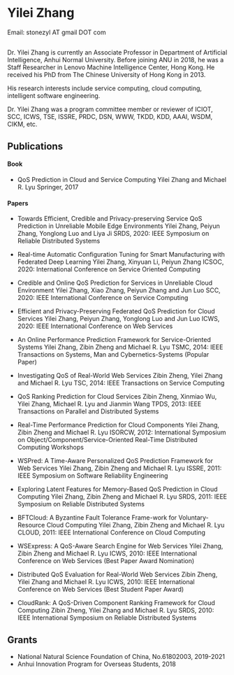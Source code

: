 # Yilei Zhang
Email: stonezyl AT gmail DOT com


## 

Dr. Yilei Zhang is currently an Associate Professor in Department of Artificial Intelligence, Anhui Normal University. Before joining ANU in 2018, he was a Staff Researcher in Lenovo Machine Intelligence Center, Hong Kong. He received his PhD from The Chinese University of Hong Kong in 2013.

His research interests include service computing, cloud computing, intelligent software engineering.

Dr. Yilei Zhang was a program committee member or reviewer of ICIOT, SCC, ICWS, TSE, ISSRE, PRDC, DSN, WWW, TKDD, KDD, AAAI, WSDM, CIKM, etc.

## Publications
#### Book
* QoS Prediction in Cloud and Service Computing
Yilei Zhang and Michael R. Lyu
Springer, 2017

#### Papers
* Towards Efficient, Credible and Privacy-preserving Service QoS Prediction in Unreliable Mobile Edge Environments
Yilei Zhang, Peiyun Zhang, Yonglong Luo and Liya Ji
SRDS, 2020: IEEE Symposium on Reliable Distributed Systems

* Real-time Automatic Configuration Tuning for Smart Manufacturing with Federated Deep Learning
Yilei Zhang, Xinyuan Li, Peiyun Zhang
ICSOC, 2020: International Conference on Service Oriented Computing

<!-- * Towards Efficient and Privacy-Preserving Service QoS Prediction with Federated Learning
Yilei Zhang, Xiao Zhang, Xinyuan Li
CollaborateCom, 2020: International Conference on Collaborative Computing: Networking, Applications and Worksharing -->

* Credible and Online QoS Prediction for Services in Unreliable Cloud Environment
Yilei Zhang, Xiao Zhang, Peiyun Zhang and Jun Luo
SCC, 2020: IEEE International Conference on Service Computing

* Efficient and Privacy-Preserving Federated QoS Prediction for Cloud Services
Yilei Zhang, Peiyun Zhang, Yonglong Luo and Jun Luo
ICWS, 2020: IEEE International Conference on Web Services

* An Online Performance Prediction Framework for Service-Oriented Systems
Yilei Zhang, Zibin Zheng and Michael R. Lyu
TSMC, 2014: IEEE Transactions on Systems, Man and Cybernetics-Systems (Popular Paper)

* Investigating QoS of Real-World Web Services
Zibin Zheng, Yilei Zhang and Michael R. Lyu
TSC, 2014: IEEE Transactions on Service Computing

* QoS Ranking Prediction for Cloud Services
Zibin Zheng, Xinmiao Wu, Yilei Zhang, Michael R. Lyu and Jianmin Wang
TPDS, 2013: IEEE Transactions on Parallel and Distributed Systems

* Real-Time Performance Prediction for Cloud Components
Yilei Zhang, Zibin Zheng and Michael R. Lyu
ISORCW, 2012: International Symposium on Object/Component/Service-Oriented Real-Time Distributed Computing Workshops

* WSPred: A Time-Aware Personalized QoS Prediction Framework for Web Services
Yilei Zhang, Zibin Zheng and Michael R. Lyu
ISSRE, 2011: IEEE Symposium on Software Reliability Engineering

* Exploring Latent Features for Memory-Based QoS Prediction in Cloud Computing
Yilei Zhang, Zibin Zheng and Michael R. Lyu
SRDS, 2011: IEEE Symposium on Reliable Distributed Systems

* BFTCloud: A Byzantine Fault Tolerance Frame-work for Voluntary-Resource Cloud Computing
Yilei Zhang, Zibin Zheng and Michael R. Lyu
CLOUD, 2011: IEEE International Conference on Cloud Computing

* WSExpress: A QoS-Aware Search Engine for Web Services
Yilei Zhang, Zibin Zheng and Michael R. Lyu
ICWS, 2010: IEEE International Conference on Web Services (Best Paper Award Nomination)

* Distributed QoS Evaluation for Real-World Web Services
Zibin Zheng, Yilei Zhang and Michael R. Lyu
ICWS, 2010: IEEE International Conference on Web Services (Best Student Paper Award)

* CloudRank: A QoS-Driven Component Ranking Framework for Cloud Computing
Zibin Zheng, Yilei Zhang and Michael R. Lyu
SRDS, 2010: IEEE International Symposium on Reliable Distributed Systems

## Grants
* National Natural Science Foundation of China, No.61802003, 2019-2021
* Anhui Innovation Program for Overseas Students, 2018